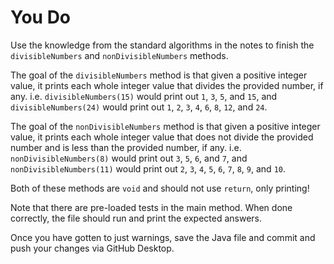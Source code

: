 # You Do

Use the knowledge from the standard algorithms in the notes to finish the `divisibleNumbers` and `nonDivisibleNumbers` methods.

The goal of the `divisibleNumbers` method is that given a positive integer value, it prints each whole integer value that divides the provided number, if any. i.e. `divisibleNumbers(15)` would print out `1`, `3`, `5`, and `15`, and `divisibleNumbers(24)` would print out `1`, `2`, `3`, `4`, `6`, `8`, `12`, and `24`.

The goal of the `nonDivisibleNumbers` method is that given a positive integer value, it prints each whole integer value that does not divide the provided number and is less than the provided number, if any. i.e. `nonDivisibleNumbers(8)` would print out `3`, `5`, `6`, and `7`, and `nonDivisibleNumbers(11)` would print out `2`, `3`, `4`, `5`, `6`, `7`, `8`, `9`, and `10`.

Both of these methods are `void` and should not use `return`, only printing!

Note that there are pre-loaded tests in the main method. When done correctly, the file should run and print the expected answers.

Once you have gotten to just warnings, save the Java file and commit and push your changes via GitHub Desktop.
